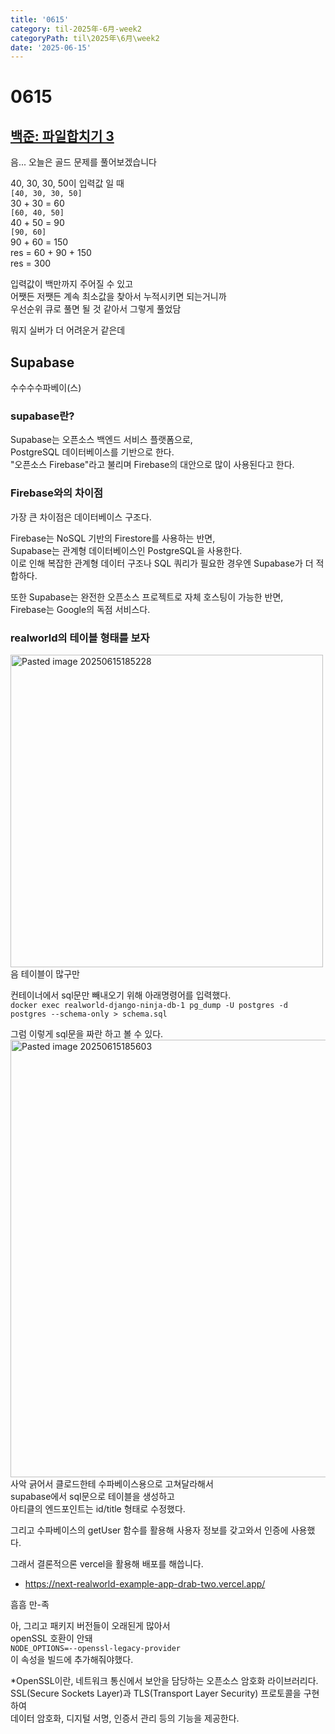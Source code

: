 ```yaml
---
title: '0615'
category: til-2025年-6月-week2
categoryPath: til\2025年\6月\week2
date: '2025-06-15'
---
```

# 0615

## [백준: 파일합치기 3](https://www.acmicpc.net/problem/13975)  
음... 오늘은 골드 문제를 풀어보겠습니다

40, 30, 30, 50이 입력값 일 때  
`[40, 30, 30, 50]`  
30 + 30 = 60   
`[60, 40, 50]`  
40 + 50 = 90  
`[90, 60]`  
90 + 60 = 150  
res = 60 + 90 + 150  
res = 300

입력값이 백만까지 주어질 수 있고  
어쨋든 저쨋든 계속 최소값을 찾아서 누적시키면 되는거니까  
우선순위 큐로 풀면 될 것 같아서 그렇게 풀었담

뭐지 실버가 더 어려운거 같은데

## Supabase  
수수수수파베이(스)

### supabase란?  
Supabase는 오픈소스 백엔드 서비스 플랫폼으로,   
PostgreSQL 데이터베이스를 기반으로 한다.   
"오픈소스 Firebase"라고 불리며 Firebase의 대안으로 많이 사용된다고 한다.

### Firebase와의 차이점  
가장 큰 차이점은 데이터베이스 구조다. 

Firebase는 NoSQL 기반의 Firestore를 사용하는 반면,   
Supabase는 관계형 데이터베이스인 PostgreSQL을 사용한다.   
이로 인해 복잡한 관계형 데이터 구조나 SQL 쿼리가 필요한 경우엔 Supabase가 더 적합하다.

또한 Supabase는 완전한 오픈소스 프로젝트로 자체 호스팅이 가능한 반면,   
Firebase는 Google의 독점 서비스다.   
### realworld의 테이블 형태를 보자  
<img src="/images/til/2025年/6月/week2/Pasted image 20250615185228.png" alt="Pasted image 20250615185228" width="500">  
음 테이블이 많구만

컨테이너에서 sql문만 빼내오기 위해 아래명령어를 입력했다.  
`docker exec realworld-django-ninja-db-1 pg_dump -U postgres -d postgres --schema-only > schema.sql`

그럼 이렇게 sql문을 짜란 하고 볼 수 있다.  
<img src="/images/til/2025年/6月/week2/Pasted image 20250615185603.png" alt="Pasted image 20250615185603" width="700">  
사악 긁어서 클로드한테 수파베이스용으로 고쳐달라해서   
supabase에서 sql문으로 테이블을 생성하고  
아티클의 엔드포인트는 id/title 형태로 수정했다.

그리고 수파베이스의 getUser 함수를 활용해 사용자 정보를 갖고와서 인증에 사용했다.

그래서 결론적으론 vercel을 활용해 배포를 해씁니다.  
- https://next-realworld-example-app-drab-two.vercel.app/

흠흠 만-족

아, 그리고 패키지 버전들이 오래된게 많아서  
openSSL 호환이 안돼  
`NODE_OPTIONS=--openssl-legacy-provider`  
이 속성을 빌드에 추가해줘야했다.  

*OpenSSL이란, 네트워크 통신에서 보안을 담당하는 오픈소스 암호화 라이브러리다.  
SSL(Secure Sockets Layer)과 TLS(Transport Layer Security) 프로토콜을 구현하여   
데이터 암호화, 디지털 서명, 인증서 관리 등의 기능을 제공한다.